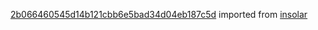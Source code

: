 [2b066460545d14b121cbb6e5bad34d04eb187c5d](https://github.com/insolar/insolar/commit/2b066460545d14b121cbb6e5bad34d04eb187c5d) imported from [insolar](https://github.com/insolar/insolar)
